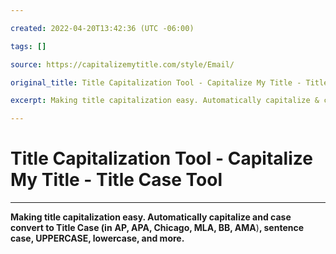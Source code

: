 ```yaml
---

created: 2022-04-20T13:42:36 (UTC -06:00)

tags: []

source: https://capitalizemytitle.com/style/Email/

original_title: Title Capitalization Tool - Capitalize My Title - Title Case Tool

excerpt: Making title capitalization easy. Automatically capitalize & convert case of text to Title Case (in AP, APA, Chicago, MLA), sentence case, UPPERCASE, lowercase, and more.

---
```

# Title Capitalization Tool - Capitalize My Title - Title Case Tool

  
  

---

**Making title capitalization easy. Automatically capitalize and case convert to Title Case (in** **AP, APA, Chicago, MLA, BB, AMA**)**, sentence case, UPPERCASE, lowercase, and more.**